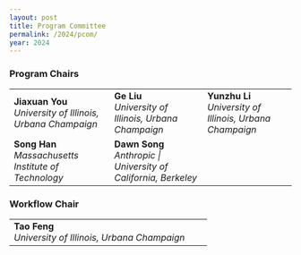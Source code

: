 ```yaml
---
layout: post
title: Program Committee
permalink: /2024/pcom/
year: 2024
---
```


### Program Chairs
<table>
<tr>
    <td><strong>Jiaxuan You</strong><br><em>University of Illinois, Urbana Champaign</em></td>
    <td><strong>Ge Liu</strong><br><em>University of Illinois, Urbana Champaign</em></td>
    <td><strong>Yunzhu Li </strong><br><em>University of Illinois, Urbana Champaign</em></td>
</tr>
<tr>
    <td><strong>Song Han</strong><br><em>Massachusetts Institute of Technology</em></td>
    <td><strong>Dawn Song</strong><br><em>Anthropic | University of California, Berkeley</em></td>
</tr>
</table>

### Workflow Chair
<table>
<tr>
    <td><strong>Tao Feng</strong><br><em>University of Illinois, Urbana Champaign</em></td>
    <td></td>
    <td></td>
</tr>
</table>

